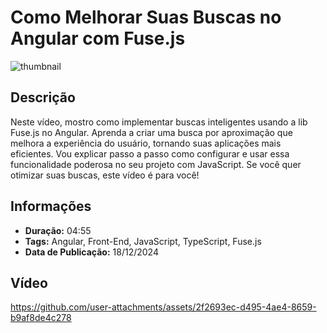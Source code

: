# Como Melhorar Suas Buscas no Angular com Fuse.js

![thumbnail](https://github.com/user-attachments/assets/1af8dc86-e08e-41dd-8f4d-2948784fc2c9)

## Descrição

Neste vídeo, mostro como implementar buscas inteligentes usando a lib Fuse.js no Angular. Aprenda a criar uma busca por aproximação que melhora a experiência do usuário, tornando suas aplicações mais eficientes. Vou explicar passo a passo como configurar e usar essa funcionalidade poderosa no seu projeto com JavaScript. Se você quer otimizar suas buscas, este vídeo é para você!

## Informações

- **Duração:** 04:55  
- **Tags:** Angular, Front-End, JavaScript, TypeScript, Fuse.js  
- **Data de Publicação:** 18/12/2024  

## Vídeo

https://github.com/user-attachments/assets/2f2693ec-d495-4ae4-8659-b9af8de4c278

